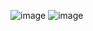 ![image](https://github.com/user-attachments/assets/d6aed435-5d68-455f-9f45-414c556960bf)
![image](https://github.com/user-attachments/assets/4083e2dc-bafe-4e3e-930d-dec8e4b2302c)
